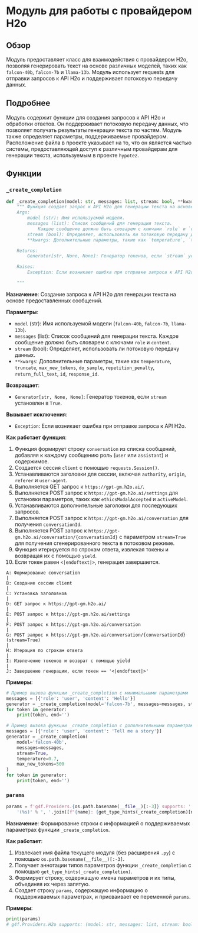 # Модуль для работы с провайдером H2o
## Обзор

Модуль предоставляет класс для взаимодействия с провайдером H2o, позволяя генерировать текст на основе различных моделей, таких как `falcon-40b`, `falcon-7b` и `llama-13b`.
Модуль использует requests для отправки запросов к API H2o и поддерживает потоковую передачу данных.

## Подробнее

Модуль содержит функции для создания запросов к API H2o и обработки ответов. Он поддерживает потоковую передачу данных, что позволяет получать результаты генерации текста по частям.
Модуль также определяет параметры, поддерживаемые провайдером.
Расположение файла в проекте указывает на то, что он является частью системы, предоставляющей доступ к различным провайдерам для генерации текста,
используемым в проекте `hypotez`.

## Функции

### `_create_completion`

```python
def _create_completion(model: str, messages: list, stream: bool, **kwargs):
    """ Функция создает запрос к API H2o для генерации текста на основе предоставленных сообщений.
    Args:
        model (str): Имя используемой модели.
        messages (list): Список сообщений для генерации текста.
            Каждое сообщение должно быть словарем с ключами `role` и `content`.
        stream (bool): Определяет, использовать ли потоковую передачу данных.
        **kwargs: Дополнительные параметры, такие как `temperature`, `truncate`, `max_new_tokens`, `do_sample`, `repetition_penalty`, `return_full_text`, `id`, `response_id`.

    Returns:
        Generator[str, None, None]: Генератор токенов, если `stream` установлен в `True`.

    Raises:
        Exception: Если возникает ошибка при отправке запроса к API H2o.

    """
```

**Назначение**: Создание запроса к API H2o для генерации текста на основе предоставленных сообщений.

**Параметры**:

-   `model` (str): Имя используемой модели (`falcon-40b`, `falcon-7b`, `llama-13b`).
-   `messages` (list): Список сообщений для генерации текста. Каждое сообщение должно быть словарем с ключами `role` и `content`.
-   `stream` (bool): Определяет, использовать ли потоковую передачу данных.
-   `**kwargs`: Дополнительные параметры, такие как `temperature`, `truncate`, `max_new_tokens`, `do_sample`, `repetition_penalty`, `return_full_text`, `id`, `response_id`.

**Возвращает**:

-   `Generator[str, None, None]`: Генератор токенов, если `stream` установлен в `True`.

**Вызывает исключения**:

-   `Exception`: Если возникает ошибка при отправке запроса к API H2o.

**Как работает функция**:

1.  Функция формирует строку `conversation` из списка сообщений, добавляя к каждому сообщению роль (`user` или `assistant`) и содержимое.
2.  Создается сессия `client` с помощью `requests.Session()`.
3.  Устанавливаются заголовки для сессии, включая `authority`, `origin`, `referer` и `user-agent`.
4.  Выполняется GET запрос к `https://gpt-gm.h2o.ai/`.
5.  Выполняется POST запрос к `https://gpt-gm.h2o.ai/settings` для установки параметров, таких как `ethicsModalAccepted` и `activeModel`.
6.  Устанавливаются дополнительные заголовки для последующих запросов.
7.  Выполняется POST запрос к `https://gpt-gm.h2o.ai/conversation` для получения `conversationId`.
8.  Выполняется POST запрос к `https://gpt-gm.h2o.ai/conversation/{conversationId}` с параметром `stream=True` для получения сгенерированного текста в потоковом режиме.
9.  Функция итерируется по строкам ответа, извлекая токены и возвращая их с помощью `yield`.
10. Если токен равен `<|endoftext|>`, генерация завершается.

```
A: Формирование conversation
|
B: Создание сессии client
|
C: Установка заголовков
|
D: GET запрос к https://gpt-gm.h2o.ai/
|
E: POST запрос к https://gpt-gm.h2o.ai/settings
|
F: POST запрос к https://gpt-gm.h2o.ai/conversation
|
G: POST запрос к https://gpt-gm.h2o.ai/conversation/{conversationId} (stream=True)
|
H: Итерация по строкам ответа
|
I: Извлечение токенов и возврат с помощью yield
|
J: Завершение генерации, если токен == '<|endoftext|>'
```

**Примеры**:

```python
# Пример вызова функции _create_completion с минимальными параметрами
messages = [{'role': 'user', 'content': 'Hello'}]
generator = _create_completion(model='falcon-7b', messages=messages, stream=True)
for token in generator:
    print(token, end='')

# Пример вызова функции _create_completion с дополнительными параметрами
messages = [{'role': 'user', 'content': 'Tell me a story'}]
generator = _create_completion(
    model='falcon-40b',
    messages=messages,
    stream=True,
    temperature=0.7,
    max_new_tokens=500
)
for token in generator:
    print(token, end='')
```

### `params`

```python
params = f'g4f.Providers.{os.path.basename(__file__)[:-3]} supports: ' + \
    '(%s)' % ', '.join([f"{name}: {get_type_hints(_create_completion)[name].__name__}" for name in _create_completion.__code__.co_varnames[:_create_completion.__code__.co_argcount]])
```

**Назначение**: Формирование строки с информацией о поддерживаемых параметрах функции `_create_completion`.

**Как работает**:

1.  Извлекает имя файла текущего модуля (без расширения `.py`) с помощью `os.path.basename(__file__)[:-3]`.
2.  Получает аннотации типов параметров функции `_create_completion` с помощью `get_type_hints(_create_completion)`.
3.  Формирует строку, содержащую имена параметров и их типы, объединяя их через запятую.
4.  Создает строку `params`, содержащую информацию о поддерживаемых параметрах, и присваивает ее переменной `params`.

**Примеры**:

```python
print(params)
# g4f.Providers.H2o supports: (model: str, messages: list, stream: bool, kwargs: dict)